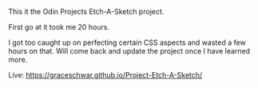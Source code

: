 This it the Odin Projects Etch-A-Sketch project. 

First go at it took me 20 hours. 

I got too caught up on perfecting certain CSS aspects and wasted a few hours on that. Will come back and update the project once I have learned more. 

Live: https://graceschwar.github.io/Project-Etch-A-Sketch/ 
